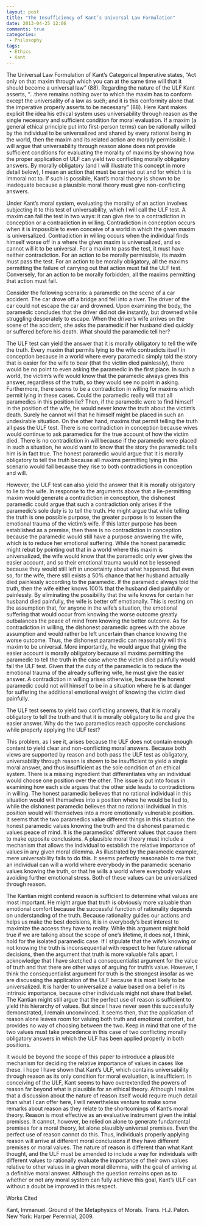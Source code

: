 ```yaml
---
layout: post
title: "The Insufficiency of Kant’s Universal Law Formulation"
date: 2013-04-25 12:06
comments: true
categories: 
 - Philosophy
tags:
 - Ethics
 - Kant
---
```


The Universal Law Formulation of Kant’s Categorical Imperative states, “Act only on that maxim through which you can at the same time will that it should become a universal law” (88). Regarding the nature of the ULF Kant asserts, “…there remains nothing over to which the maxim has to conform except the universality of a law as such; and it is this conformity alone that the imperative properly asserts to be necessary” (88). Here Kant makes explicit the idea his ethical system uses universability through reason as the single necessary and sufficient condition for moral evaluation. If a maxim (a general ethical principle put into first-person terms) can be rationally willed by the individual to be universalized and shared by every rational being in the world, then the maxim and its related action are morally permissible. I will argue that universability through reason alone does not provide sufficient conditions for evaluating the morality of maxims by showing how the proper application of ULF can yield two conflicting morally obligatory answers. By morally obligatory (and I will illustrate this concept in more detail below), I mean an action that must be carried out and for which it is immoral not to. If such is possible, Kant’s moral theory is shown to be inadequate because a plausible moral theory must give non-conflicting answers.
	
Under Kant’s moral system, evaluating the morality of an action involves subjecting it to this test of universability, which I will call the ULF test. A maxim can fail the test in two ways: it can give rise to a contradiction in conception or a contradiction in willing. Contradiction in conception occurs when it is impossible to even conceive of a world in which the given maxim is universalized. Contradiction in willing occurs when the individual finds himself worse off in a where the given maxim is universalized, and so cannot will it to be universal. For a maxim to pass the test, it must have neither contradiction. For an action to be morally permissible, its maxim must pass the test. For an action to be morally obligatory, all the maxims permitting the failure of carrying out that action must fail the ULF test. Conversely, for an action to be morally forbidden, all the maxims permitting that action must fail.

Consider the following scenario: a paramedic on the scene of a car accident. The car drove off a bridge and fell into a river. The driver of the car could not escape the car and drowned. Upon examining the body, the paramedic concludes that the driver did not die instantly, but drowned while struggling desperately to escape. When the driver’s wife arrives on the scene of the accident, she asks the paramedic if her husband died quickly or suffered before his death. What should the paramedic tell her?

The ULF test can yield the answer that it is morally obligatory to tell the wife the truth. Every maxim that permits lying to the wife contradicts itself in conception because in a world where every paramedic simply told the story that is easier for the wife to bear (that the victim died painlessly), there would be no point to even asking the paramedic in the first place. In such a world, the victim’s wife would know that the paramedic always gives this answer, regardless of the truth, so they would see no point in asking. Furthermore, there seems to be a contradiction in willing for maxims which permit lying in these cases. Could the paramedic really will that all paramedics in this position lie? Then, if the paramedic were to find himself in the position of the wife, he would never know the truth about the victim’s death. Surely he cannot will that he himself might be placed in such an undesirable situation. On the other hand, maxims that permit telling the truth all pass the ULF test. There is no contradiction in conception because wives would continue to ask paramedics for the true account of how the victim died. There is no contradiction in will because if the paramedic were placed in such a situation, he would want to know that the story the paramedic tells him is in fact true. The honest paramedic would argue that it is morally obligatory to tell the truth because all maxims permitting lying in this scenario would fail because they rise to both contradictions in conception and will.

However, the ULF test can also yield the answer that it is morally obligatory to lie to the wife. In response to the arguments above that a lie-permitting maxim would generate a contradiction in conception, the dishonest paramedic could argue that such a contradiction only arises if the paramedic’s sole duty is to tell the truth. He might argue that while telling the truth is one possible purpose, the greater purpose is to lessen the emotional trauma of the victim’s wife. If this latter purpose has been established as a premise, then there is no contradiction in conception because the paramedic would still have a purpose answering the wife, which is to reduce her emotional suffering. While the honest paramedic might rebut by pointing out that in a world where this maxim is universalized, the wife would know that the paramedic only ever gives the easier account, and so their emotional trauma would not be lessened because they would still left in uncertainty about what happened. But even so, for the wife, there still exists a 50% chance that her husband actually died painlessly according to the paramedic. If the paramedic always told the truth, then the wife either knows 100% that the husband died painfully or painlessly. By eliminating the possibility that the wife knows for certain her husband died painfully, the wife is better off emotionally. This is resting on the assumption that, for anyone in the wife’s situation, the emotional suffering that would occur from knowing the worse outcome greatly outbalances the peace of mind from knowing the better outcome. As for contradiction in willing, the dishonest paramedic agrees with the above assumption and would rather be left uncertain than chance knowing the worse outcome. Thus, the dishonest paramedic can reasonably will this maxim to be universal. More importantly, he would argue that giving the easier account is morally obligatory because all maxims permitting the paramedic to tell the truth in the case where the victim died painfully would fail the ULF test. Given that the duty of the paramedic is to reduce the emotional trauma of the already suffering wife, he must give the easier answer. A contradiction in willing arises otherwise, because the honest paramedic could not will himself to be in a situation where he is at danger for suffering the additional emotional weight of knowing the victim died painfully.

The ULF test seems to yield two conflicting answers, that it is morally obligatory to tell the truth and that it is morally obligatory to lie and give the easier answer. Why do the two paramedics reach opposite conclusions while properly applying the ULF test?

This problem, as I see it, arises because the ULF does not contain enough content to yield clear and non-conflicting moral answers. Because both views are supported by reason and both pass the ULF test as obligatory, universability through reason is shown to be insufficient to yield a single moral answer, and thus insufficient as the sole condition of an ethical system. There is a missing ingredient that differentiates why an individual would choose one position over the other. The issue is put into focus in examining how each side argues that the other side leads to contradictions in willing. The honest paramedic believes that no rational individual in this situation would will themselves into a position where he would be lied to, while the dishonest paramedic believes that no rational individual in this position would will themselves into a more emotionally vulnerable position. It seems that the two paramedics value different things in this situation: the honest paramedic values knowing the truth and the dishonest paramedic values peace of mind. It is the paramedics’ different values that cause them to make opposite conclusions. A plausible moral theory must include a mechanism that allows the individual to establish the relative importance of values in any given moral dilemma. As illustrated by the paramedic example, mere universability fails to do this. It seems perfectly reasonable to me that an individual can will a world where everybody in the paramedic scenario values knowing the truth, or that he wills a world where everybody values avoiding further emotional stress. Both of these values can be universalized through reason.
	
The Kantian might contend reason is sufficient to determine what values are most important. He might argue that truth is obviously more valuable than emotional comfort because the successful function of rationality depends on understanding of the truth. Because rationality guides our actions and helps us make the best decisions, it is in everybody’s best interest to maximize the access they have to reality. While this argument might hold true if we are talking about the scope of one’s lifetime, it does not, I think, hold for the isolated paramedic case. If I stipulate that the wife’s knowing or not knowing the truth is inconsequential with respect to her future rational decisions, then the argument that truth is more valuable falls apart. I acknowledge that I have sketched a consequentialist argument for the value of truth and that there are other ways of arguing for truth’s value. However, I think the consequentialist argument for truth is the strongest insofar as we are discussing the application of the ULF because it is most likely to be universalized. It is harder to universalize a value based on a belief in its intrinsic importance, because other individuals might not share that belief. The Kantian might still argue that the perfect use of reason is sufficient to yield this hierarchy of values. But since I have never seen this successfully demonstrated, I remain unconvinced. It seems then, that the application of reason alone leaves room for valuing both truth and emotional comfort, but provides no way of choosing between the two. Keep in mind that one of the two values must take precedence in this case of two conflicting morally obligatory answers in which the ULF has been applied properly in both positions.

It would be beyond the scope of this paper to introduce a plausible mechanism for deciding the relative importance of values in cases like these. I hope I have shown that Kant’s ULF, which contains universability through reason as its only condition for moral evaluation, is insufficient. In conceiving of the ULF, Kant seems to have overextended the powers of reason far beyond what is plausible for an ethical theory. Although I realize that a discussion about the nature of reason itself would require much detail than what I can offer here, I will nevertheless venture to make some remarks about reason as they relate to the shortcomings of Kant’s moral theory. Reason is most effective as an evaluative instrument given the initial premises. It cannot, however, be relied on alone to generate fundamental premises for a moral theory, let alone plausibly universal premises. Even the perfect use of reason cannot do this. Thus, individuals properly applying reason will arrive at different moral conclusions if they have different premises or moral values. The nature of reason is different than what Kant thought, and the ULF must be amended to include a way for individuals with different values to rationally evaluate the importance of their own values relative to other values in a given moral dilemma, with the goal of arriving at a definitive moral answer. Although the question remains open as to whether or not any moral system can fully achieve this goal, Kant’s ULF can without a doubt be improved in this respect.

Works Cited

Kant, Immanuel. Ground of the Metaphysics of Morals. Trans. H.J. Paton. New York: Harper 	Perennial, 2009.